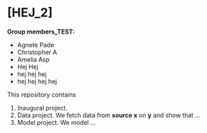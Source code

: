 # \[HEJ_2\]

**Group members_TEST:** 
- Agnete Pade
- Christopher A
- Amelia Asp
- Hej Hej 
- hej hej hej 
- hej hej hej hej 

This repository contains  
1. Inaugural project. 
2. Data project. We fetch data from **source x** on **y** and show that ...
3. Model project. We model ...
